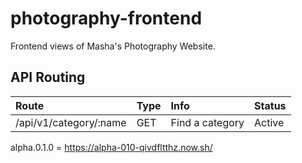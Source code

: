 # photography-frontend
Frontend views of Masha's Photography Website.

## API Routing
| Route | Type | Info | Status
| :-------------| :------------- | :---- | :----- |
| /api/v1/category/:name | GET | Find a category | Active


alpha.0.1.0 = https://alpha-010-qivdfltthz.now.sh/